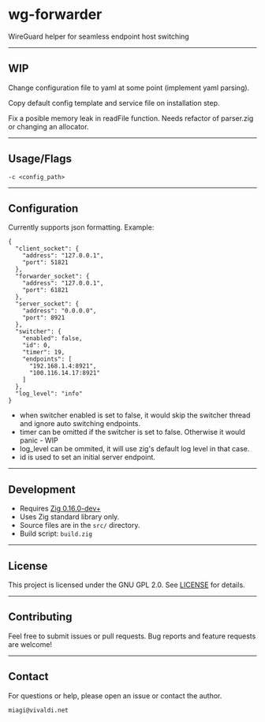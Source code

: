 # wg-forwarder
WireGuard helper for seamless endpoint host switching 

---

## WIP
Change configuration file to yaml at some point (implement yaml parsing).

Copy default config template and service file on installation step. 

Fix a posible memory leak in readFile function. Needs refactor of parser.zig or changing an allocator.

---
## Usage/Flags
```
-c <config_path>
```

---

## Configuration
Currently supports json formatting. Example:
```
{
  "client_socket": {
    "address": "127.0.0.1",
    "port": 51821
  },
  "forwarder_socket": {
    "address": "127.0.0.1",
    "port": 61821
  },
  "server_socket": {
    "address": "0.0.0.0",
    "port": 8921
  },
  "switcher": {
    "enabled": false,
    "id": 0,
    "timer": 19,
    "endpoints": [
      "192.168.1.4:8921",
      "100.116.14.17:8921"
    ]
  },
  "log_level": "info"
}

```
- when switcher enabled is set to false, it would skip the switcher thread and ignore auto switching endpoints.
- timer can be omitted if the switcher is set to false. Otherwise it would panic - WIP
- log_level can be ommited, it will use zig's default log level in that case.
- id is used to set an initial server endpoint. 

---

## Development

* Requires [Zig 0.16.0-dev+](https://ziglang.org/download/)
* Uses Zig standard library only.
* Source files are in the `src/` directory.
* Build script: `build.zig`

---

## License 
This project is licensed under the GNU GPL 2.0. See [LICENSE](LICENSE) for details.

---

## Contributing

Feel free to submit issues or pull requests.
Bug reports and feature requests are welcome!

---

## Contact

For questions or help, please open an issue or contact the author.

```
miagi@vivaldi.net
```
